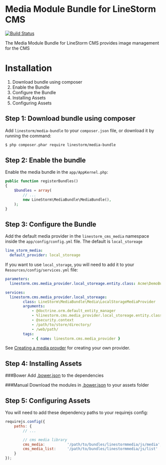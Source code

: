 Media Module Bundle for LineStorm CMS
=====================================

[![Build Status](https://travis-ci.org/linestorm/media-bundle.svg?branch=master)](https://travis-ci.org/linestorm/media-bundle)

The Media Module Bundle for LineStorm CMS provides image management for the CMS

Installation
============

1. Download bundle using composer
2. Enable the Bundle
3. Configure the Bundle
4. Installing Assets
5. Configuring Assets

Step 1: Download bundle using composer
--------------------------------------

Add `linestorm/media-bundle` to your `composer.json` file, or download it by running the command:

```bash
$ php composer.phar require linestorm/media-bundle
```

Step 2: Enable the bundle
-------------------------

Enable the media bundle in the `app/AppKernel.php`:

```php
public function registerBundles()
{
    $bundles = array(
        // ...
        new LineStorm\MediaBundle\MediaBundle(),
    );
}
```

Step 3: Configure the Bundle
----------------------------

Add the default media provider in the `linestorm_cms_media` namespace inside the `app/config/config.yml` file. The default
is `local_storeage`

```yml
line_storm_media:
  default_provider: local_storeage
```

If you want to use `local_storage`, you will need to add it to your `Resources/config/services.yml` file:

```yml
parameters:
  linestorm.cms.media_provider.local_storeage.entity.class: Acme\DemoBundle\Entity\Media

services:
  linestorm.cms.media_provider.local_storeage:
        class: LineStorm\MediaBundle\Media\LocalStorageMediaProvider
        arguments:
            - @doctrine.orm.default_entity_manager
            - %linestorm.cms.media_provider.local_storeage.entity.class%
            - @security.context
            - /path/to/store/directory/
            - /web/path/
        tags:
            - { name: linestorm.cms.media_provider }
```

See [Creating a media provder](docs/media_provider.md) for creating your own
provider.


Step 4: Installing Assets
-------------------------

###Bower
Add [.bower.json](.bower.json) to the dependencies

###Manual
Download the modules in [.bower.json](.bower.json) to your assets folder



Step 5: Configuring Assets
-------------------------

You will need to add these dependency paths to your requirejs config:

```js
requirejs.config({
    paths: {
        // ...

        // cms media library
        cms_media:          '/path/to/bundles/linestormmedia/js/media',
        cms_media_list:     '/path/to/bundles/linestormmedia/js/list'
    }
});
```

